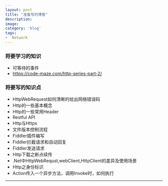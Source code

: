 ```yaml
---
layout: post
title: "准备写的博客"
description: 
image: 
category: 'blog'
tags:
-  Network
---
```


### 将要学习的知识
- 可等待的事件
- https://code-maze.com/http-series-part-2/


### 将要写的知识点
- HttpWebRequest如何清晰的给出网络错误码
- Http的一些基本概念
- Http的一些常用Header
- Restful API
- Http与Https
- 文件版本控制流程
- Fiddler插件编写
- Fiddler拦截请求和自动回复
- Fiddler发送请求
- Http下载之断点续传
- .Net中HttpWebRequst,webClient,HttpClient的差异及使用场景
- Http之身份标识
- Action传入一个异步方法，调用Invoke时，如何执行

-----
